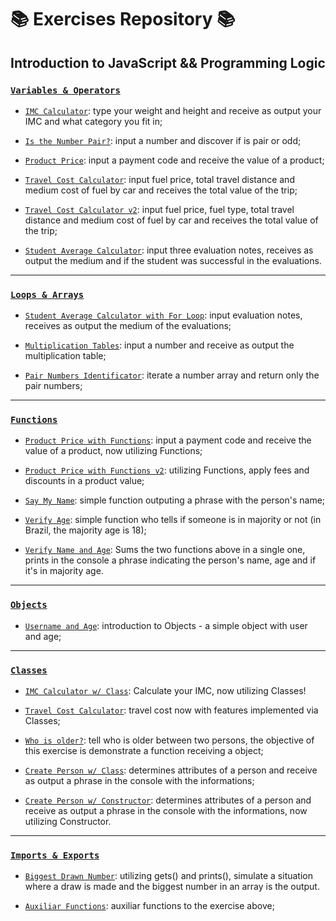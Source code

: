 # 📚 Exercises Repository 📚

## Introduction to JavaScript && Programming Logic

### [`Variables & Operators`](`https://github.com/anibalfn/exercises/tree/main/variables-and-operators`)

* [`IMC Calculator`](`https://github.com/anibalfn/exercises/blob/main/variables-and-operators/imc.js`): type your weight and height and receive as output your IMC and what category you fit in;

* [`Is the Number Pair?`](`https://github.com/anibalfn/exercises/blob/main/variables-and-operators/isTheNumberPair.js`): input a number and discover if is pair or odd;

* [`Product Price`](`https://github.com/anibalfn/exercises/blob/main/variables-and-operators/productPrice.js`): input a payment code and receive the value of a product;

* [`Travel Cost Calculator`](`https://github.com/anibalfn/exercises/blob/main/variables-and-operators/travelCostCalc.js`): input fuel price, total travel distance and medium cost of fuel by car and receives the total value of the trip;

* [`Travel Cost Calculator v2`](`https://github.com/anibalfn/exercises/blob/main/variables-and-operators/travelCostCalc2.js`): input fuel price, fuel type, total travel distance and medium cost of fuel by car and receives the total value of the trip;

* [`Student Average Calculator`](`https://github.com/anibalfn/exercises/blob/main/variables-and-operators/studentAverage.js`): input three evaluation notes, receives as output the medium and if the student was successful in the evaluations.
---

### [`Loops & Arrays`](`https://github.com/anibalfn/exercises/blob/main/loops-and-arrays/`)

* [`Student Average Calculator with For Loop`](`https://github.com/anibalfn/exercises/blob/main/loops-and-arrays/averageStudentwithFor.js`): input evaluation notes, receives as output the medium of the evaluations;

* [`Multiplication Tables`](`https://github.com/anibalfn/exercises/blob/main/loops-and-arrays/multiplicationTables.js`): input a number and receive as output the multiplication table;

* [`Pair Numbers Identificator`](`https://github.com/anibalfn/exercises/blob/main/loops-and-arrays/pairNumbers.js`): iterate a number array and return only the pair numbers;
---
### [`Functions`](`https://github.com/anibalfn/exercises/tree/main/functions`)

* [`Product Price with Functions`](`https://github.com/anibalfn/exercises/blob/main/functions/ProductPriceWithFunction.js`): input a payment code and receive the value of a product, now utilizing Functions;
* [`Product Price with Functions v2`](`https://github.com/anibalfn/exercises/blob/main/functions/ProductPriceWithFunction2.js`): utilizing Functions, apply fees and discounts in a product value;

* [`Say My Name`](`https://github.com/anibalfn/exercises/blob/main/functions/sayMyName.js`): simple function outputing a phrase with the person's name;

* [`Verify Age`](`https://github.com/anibalfn/exercises/blob/main/functions/verifyAge.js`): simple function who tells if someone is in majority or not (in Brazil, the majority age is 18);

* [`Verify Name and Age`](`https://github.com/anibalfn/exercises/blob/main/functions/verifyNameAndAge.js`): Sums the two functions above in a single one, prints in the console a phrase indicating the person's name, age and if it's in majority age.
---
### [`Objects`](`https://github.com/anibalfn/exercises/tree/main/objects`)

* [`Username and Age`](`https://github.com/anibalfn/exercises/blob/main/objects/userNameAndAge.js`): introduction to Objects - a simple object with user and age;
---
### [`Classes`](`https://github.com/anibalfn/exercises/tree/main/classes`)

* [`IMC Calculator w/ Class`](`https://github.com/anibalfn/exercises/blob/main/classes/imcWithClass.js`): Calculate your IMC, now utilizing Classes!

* [`Travel Cost Calculator`]({https://github.com/anibalfn/exercises/blob/main/classes/travelCostwithClass.js`): travel cost now with features implemented via Classes;

* [`Who is older?`](`https://github.com/anibalfn/exercises/blob/main/classes/whoIsOlder.js`): tell who is older between two persons, the objective of this exercise is demonstrate a function receiving a object;

* [`Create Person w/ Class`](`https://github.com/anibalfn/exercises/blob/main/classes/createPersonViaClass.js`): determines attributes of a person and receive as output a phrase in the console with the informations;

* [`Create Person w/ Constructor`](`https://github.com/anibalfn/exercises/blob/main/classes/createPersonViaClassWithConstructor.js`): determines attributes of a person and receive as output a phrase in the console with the informations, now utilizing Constructor.
---

### [`Imports & Exports`](`https://github.com/anibalfn/exercises/tree/main/imports-and-exports`)

* [`Biggest Drawn Number`](`https://github.com/anibalfn/exercises/blob/main/imports-and-exports/biggestDrawnNumber.js`): utilizing gets() and prints(), simulate a situation where a draw is made and the biggest number in an array is the output.

* [`Auxiliar Functions`](`https://github.com/anibalfn/exercises/blob/main/imports-and-exports/auxFunctions.js`): auxiliar functions to the exercise above;


